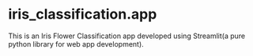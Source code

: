 # iris_classification.app
This is an Iris Flower Classification app developed using Streamlit(a pure python library for web app development).
